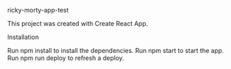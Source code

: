 ricky-morty-app-test

This project was created with Create React App.

Installation

Run npm install to install the dependencies.
Run npm start to start the app.
Run npm run deploy to refresh a deploy.
